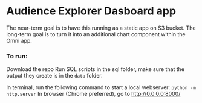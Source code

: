 # Audience Explorer Dasboard app

The near-term  goal is to have this running as a static app on S3 bucket.
The long-term goal is to turn it into an additional chart component within the Omni app.  


### To run:
Download the repo
Run SQL scripts in the sql folder, make sure that the output they create is in the `data` folder.

In terminal, run the following command to start a local webserver: `python -m http.server`
In browser (Chrome preferred), go to http://0.0.0.0:8000/

